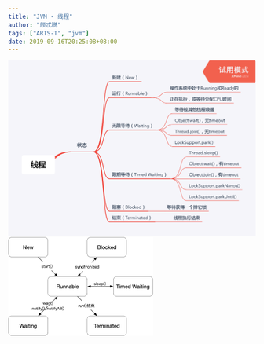 ```yaml
---
title: "JVM - 线程"
author: "颇忒脱"
tags: ["ARTS-T", "jvm"]
date: 2019-09-16T20:25:08+08:00
---
```


<!--more-->

<img src="thread.png" style="zoom:50%" />



<img src="thread-states.png" style="zoom:50%" />